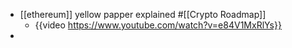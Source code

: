 - [[ethereum]] yellow papper explained #[[Crypto Roadmap]]
	- {{video https://www.youtube.com/watch?v=e84V1MxRlYs}}
-